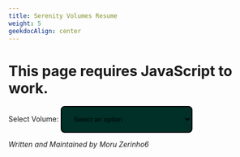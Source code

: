 ```yaml
---
title: Serenity Volumes Resume
weight: 5
geekdocAlign: center
---
```


<style>
.tg {
  border-collapse:collapse;
  border-spacing:0;
}

.tg td {
  border-color: #019d83;
  border-style:solid;
  border-width:1px;
  font-family:Arial, sans-serif;
  font-size:14px;
  overflow: hidden;
  padding:10px 5px;
  word-break:normal;
}

.tg th {
  border-color: #019d83;
  border-style:solid;
  border-width: 2px;
  font-family:Arial, sans-serif;
  font-size:14px;
  font-weight:normal;
  overflow:hidden;
  padding:10px 5px;
  word-break:normal;
  color: white;
  background-color: #00261f;
}

.tg .tg-0pky {
  border-color: #019d83;
  text-align:left;
  vertical-align:top;
}

.tg .tg-0lax {
  text-align:left;
  vertical-align:top;
}

/* Style the button that is used to open and close the collapsible content */
.collapsible {
  border: solid;
  border-radius: 2px;
  border-color: #019b81;
  background-color: #003129;
  display: flex;
  cursor: pointer;
  padding: 18px;
  width: 100%;
  text-align: center;
  justify-content: center;
  margin-bottom: 20px;
}

.select-volume {
  display: flex;
  flex-direction: row;
  justify-content: center;
  flex-wrap: wrap;
}

/* Style the collapsible content. Note: hidden by default */
.content {
  padding: 0 18px;
  display: none;
  justify-content: center;
  
}

.outer-volume {
  background-color: #00332a;
  width: 95%;
  margin-bottom: 20px;
}

.volume-jacket {
  padding: 10px;
  background-color: #019b81;
  max-width: 276px;
  max-height: 276px;
}

.showcase-image {
  padding: 2px;
  margin-top: 30px;
  background-color: #019b81;
}

.song-details {
  display: flex;
  justify-content: space-around;
  flex-wrap: wrap;
}

.chartlist-div {
  display: flex;
  justify-content: center;
  padding: 10px;
  flex-direction: column;
  align-items: center;
}

.chartlist-expand-button {
  background-color: #004237;
  width: 90%;
}

.mode-content {
  background-color: #004237;
  flex-direction: column;
  position: relative;
  align-items: center;
  justify-content: center;
  border: 3px solid;
  border-width: 2px;
  border-color: #01a085;
  width: 90%;
}

.mode-content:before {
  content: '';
  width: 20px;
	height: 20px;
	background: #00332a;
	border: 2px solid #01a085;
	transform: rotate(45deg);
	position: absolute;
	border-top: 0;
	border-left: 0;
	border-bottom: 0;
	top: -12px;
	left: -13px;
}

.graphic-button {
  margin-left: 10px;
  margin-right: 10px;
  margin-top: 0.5rem;
  margin-bottom: 0.5rem;
  padding-right: 5px;
  padding-left: 5px;
  font-size: 1.25rem;
  display: inline-block;
  border: solid;
  border-color: #01dbb6;
  cursor: pointer;
  background-color: #002e27;
  color: white;
  height: 30px;
}

.chart-section-novice {
  display: flex;
  width: 250px;
  border: 1px solid #0c91d5;
  background-color: #043049;
  flex-direction: column;
  margin-right: 20px;
  margin-left: 20px;
}

.chart-section-easy {
  display: flex;
  width: 250px;
  border: 1px solid  #00d5a5;
  background-color: #004636;
  flex-direction: column;
  margin-right: 20px;
  margin-left: 20px;
}

.chart-section-medium {
  display: flex;
  width: 250px;
  border: 1px solid #d57100;
  background-color: #492500;
  flex-direction: column;
  margin-right: 20px;
  margin-left: 20px;
}

.chart-section-hard {
  display: flex;
  width: 250px;
  border: 1px solid #d50721;
  background-color: #47020b;
  flex-direction: column;
  margin-right: 20px;
  margin-left: 20px;
}

.chart-section-expert {
  display: flex;
  width: 250px;
  border: 1px solid #9406d5;
  background-color: #300249;
  flex-direction: column;
  margin-right: 20px;
  margin-left: 20px;
}

.chart-section-edit {
  display: flex;
  width: 250px;
  border: 1px solid #7f86b9;
  background-color: #2a2c3d;
  flex-direction: column;
  margin-right: 20px;
  margin-left: 20px;
}

.chart-header-section-novice {
  display: flex;
  flex-direction: row;
  justify-content: space-between;
  border: 2px solid #094c6d;
}

.chart-header-section-easy {
  display: flex;
  height: 30%;
  flex-direction: row;
  justify-content: space-between;
  border: 2px solid #046557;
}

.chart-header-section-medium {
  display: flex;
  height: 30%;
  flex-direction: row;
  justify-content: space-between;
  border: 2px solid #57401a;
}

.chart-header-section-hard {
  display: flex;
  height: 30%;
  flex-direction: row;
  justify-content: space-between;
  border: 2px solid #541926;
}

.chart-header-section-expert {
  display: flex;
  height: 30%;
  flex-direction: row;
  justify-content: space-between;
  border: 2px solid #3b186d;
}

.chart-header-section-edit {
  display: flex;
  height: 30%;
  flex-direction: row;
  justify-content: space-between;
  border: 2px solid #33475f;
}

.chart-header-span-section {
  display: flex;
  flex-basis: 70%;
  flex-direction: column; 
  align-items: flex-start;
}

.chart-detail-div-section {
  display: flex;
  flex-direction: column;
  max-height: 273px;
  flex-wrap: wrap;
  padding-right: 20px;
}

.chart-detail-name {
  align-self: start;
  flex-basis: 90%;
  color: white;
}

.chart-detail-name-disabled {
  align-self: start;
  flex-basis: 90%;
  color: #3f4142;
}

.chart-detail-value {
  align-self: end;
  color: white;
}

.chart-detail-value-disabled {
  align-self: end;
  color: #3f4142;
}
</style>

<h1 id="javascriptwarn">This page requires JavaScript to work.</h1>
<label for="volumeSelect">Select Volume:</label>

<select name="volumes" id="volumeSelect" style="min-width: 260px; width: 30%; padding: 16px 20px; border-color: #019b81; border: solid; border-width: 2px; border-radius: 8px; background-color: #003028;">
    <option value="">Select an option</option>
</select>

<div id="contentHolder">
</div>

_Written and Maintained by Moru Zerinho6_

<script>
const warn = document.getElementById('javascriptwarn')

warn.remove()
const volumeSelect = document.getElementById('volumeSelect')
const contentHolder = document.getElementById('contentHolder')
const dbURL = document.documentURI.split('meta')[0] + 'meta/serenity_db.json'

const authorsToString = (authors) => {
  return Array.isArray(authors) ? authors.join(', ') : authors
}

const properGraphicTypeString = (graphicType) => {
  if (graphicType.toLowerCase() === 'bga') {
    return 'BGA'
  }

  if (graphicType.toLowerCase() === 'banner') {
    return 'Banner'
  }

  if (graphicType.toLowerCase() === 'background') {
    return 'Background'
  }

  return 'Jacket'
}

const main = async () => {
  const req = await fetch(dbURL)

  if (req.status !== 200) {
    console.error('Failed to get serenity data. Retrying.')
    main()
  }

  const serenityDb = await req.json()

  if (!serenityDb) {
    alert(
      'Could not load serenity data, try reloading the page or contact the OutFox Team.'
    )
    return
  }

  const volumeSelected = (volumeIndex) => {
    contentHolder.innerHTML = ''

    const volume = serenityDb.volumes[volumeIndex]
    const volumeDiv = document.createElement('div')
    const volumeTitleHeading = document.createElement('h1')

    volumeTitleHeading.innerText = volume.title

    const volumeIntroDiv = document.createElement('div')
    const volumeJacketImg = document.createElement('img')

    volumeJacketImg.setAttribute('class', 'volume-jacket')
    volumeJacketImg.src = volume.graphics.jacket.link

    const volumeDescriptionDiv = document.createElement('div')
    const volumeDescriptionP = document.createElement('p')

    volumeDescriptionP.innerHTML = volume.description

    volumeDescriptionDiv.appendChild(volumeDescriptionP)
    volumeIntroDiv.appendChild(volumeJacketImg)
    volumeIntroDiv.appendChild(volumeDescriptionDiv)

    const volumeSongsHeading = document.createElement('h2')
    volumeSongsHeading.innerText = 'Songs'

    volumeDiv.appendChild(volumeTitleHeading)
    volumeDiv.appendChild(volumeIntroDiv)
    volumeDiv.appendChild(volumeSongsHeading)

    volume.songs.forEach((song, songIndex) => {
      const songExpandButton = document.createElement('button')
      songExpandButton.type = 'button'
      songExpandButton.setAttribute('class', 'collapsible')
      songExpandButton.innerHTML = song.title

      const songResumeDiv = document.createElement('div')
      songResumeDiv.setAttribute('class', 'content')

      const outerVolumeDiv = document.createElement('div')
      outerVolumeDiv.setAttribute('class', 'outer-volume')

      const showcaseDiv = document.createElement('div')
      showcaseDiv.id = `showcaseDiv-${songIndex}`

      const songShowcaseImage = document.createElement('img')
      songShowcaseImage.setAttribute('class', 'showcase-image')
      songShowcaseImage.src = song.graphics?.background?.link
        ? song.graphics.background.link
        : volume.graphics.background.link

      const songGraphicTypes = song.graphics ? Object.keys(song.graphics) : []
      const attributionP = document.createElement('p')
      attributionP.setAttribute('style', 'padding: 3px; color: white;')
      attributionP.setAttribute('id', `graphicAttribution-${songIndex}`)

      if (songGraphicTypes.includes('background')) {
        attributionP.innerText = `Background by ${authorsToString(
          song.graphics.background.author
        )} licensed under ${authorsToString(song.graphics.background.license) || 'a not specified license'}`
      } else {
        attributionP.innerText = `This song has no graphics yet, it is for now falling under background fallback graphic by ${volume.graphics.background.author} licensed under ${volume.graphics.background.license}.`
      }

      showcaseDiv.appendChild(songShowcaseImage)
      outerVolumeDiv.appendChild(attributionP)

      const graphicTypesDiv = document.createElement('div')
      graphicTypesDiv.setAttribute('style', 'padding-bottom: 5px;')

      songGraphicTypes.forEach((graphicType) => {
        if (!song.graphics[graphicType]) return

        const graphicSpan = document.createElement('span')
        graphicSpan.setAttribute('class', 'graphic-button')
        graphicSpan.setAttribute('id', graphicType)

        graphicSpan.onclick = (event) => {
          const showcaseDiv = document.getElementById(`showcaseDiv-${songIndex}`)
          const attributionText = document.getElementById(`graphicAttribution-${songIndex}`)
          console.log(event.target)
          const type = event.target.tagName.toLowerCase() === 'span' ? event.target.id : event.target.parentElement.id
          // It's possible to hit either the span or a element.

          showcaseDiv.innerHTML = ''

          if (
            song.graphics[type].link &&
            song.graphics[type].link.includes('.mp4')
          ) {
            const videoElem = document.createElement('video')
            const sourceElem = document.createElement('source')

            sourceElem.src = song.graphics[type].link

            videoElem.setAttribute('autoplay', '')
            videoElem.setAttribute('class', 'showcase-image')
            videoElem.appendChild(sourceElem)
            showcaseDiv.appendChild(videoElem)
          } else {
            const imgElem = document.createElement('img')
            imgElem.setAttribute('class', 'showcase-image')
            imgElem.src = song.graphics[type].link

            showcaseDiv.appendChild(imgElem)
          }

          attributionText.innerText = `${properGraphicTypeString(
            type
          )} by ${authorsToString(
            song.graphics[type].author
          )} under ${authorsToString(song.graphics[type].license)}`
        }

        const graphicAnchor = document.createElement('a')
        graphicAnchor.setAttribute('class', 'gdoc-button__link')
        graphicAnchor.innerText = properGraphicTypeString(graphicType)

        graphicSpan.appendChild(graphicAnchor)
        graphicTypesDiv.appendChild(graphicSpan)
      })

      /*
       * This is where I would put my song preview
       *
       *
       * If I had any.
       */

      const songDetailsDiv = document.createElement('div')
      songDetailsDiv.id = 'details'
      songDetailsDiv.setAttribute('class', 'song-details')

      const authorDetailDiv = document.createElement('div')
      const authorHeading = document.createElement('h3')
      const authorNameP = document.createElement('p')
      authorDetailDiv.setAttribute('style', 'padding-left: 10px; padding-right: 10px; color: white;')
      authorHeading.innerText = 'Author'
      authorNameP.innerText = authorsToString(song.music_authors)
      authorDetailDiv.appendChild(authorHeading)
      authorDetailDiv.appendChild(authorNameP)

      const bpmDetailDiv = document.createElement('div')
      const bpmHeading = document.createElement('h3')
      const bpmCountP = document.createElement('p')
      bpmDetailDiv.setAttribute('style', 'padding-left: 10px; padding-right: 10px; color: white;')
      bpmHeading.innerText = 'BPM'
      bpmCountP.innerText = Array.isArray(song.bpm) ? song.bpm.join('-') : song.bpm
      bpmDetailDiv.appendChild(bpmHeading)
      bpmDetailDiv.appendChild(bpmCountP)

      const chartsDetailDiv = document.createElement('div')
      const chartsHeading = document.createElement('h3')
      const chartsCountP = document.createElement('p')
      chartsDetailDiv.setAttribute('style', 'padding-left: 10px; padding-right: 10px; color: white;')
      chartsHeading.innerText = 'Chart Count'

      let chartCount = 0
      const chartModes = Object.keys(song.charts)

      if (chartModes.length > 0) {
        chartModes.forEach((modeName) => {
          const modeStyles = Object.keys(song.charts[modeName])
          modeStyles.forEach((styleName) => {
            chartCount += song.charts[modeName][styleName].length
          })
        })

        chartsCountP.innerText = chartCount
      } else {
        chartsCountP.innerText = 'No charts yet.'
      }

      chartsDetailDiv.appendChild(chartsHeading)
      chartsDetailDiv.appendChild(chartsCountP)

      const licenseDetailDiv = document.createElement('div')
      const licenseHeading = document.createElement('h3')
      const licenseP = document.createElement('p')
      licenseHeading.innerText = 'License'
      licenseDetailDiv.setAttribute('style', 'padding-left: 10px; padding-right: 10px; color: white;')
      licenseP.innerText = authorsToString(song.license || 'Not specified')
      licenseDetailDiv.appendChild(licenseHeading)
      licenseDetailDiv.appendChild(licenseP)

      const genreDetailDiv = document.createElement('div')
      const genreHeading = document.createElement('h3')
      const genreP = document.createElement('p')
      genreHeading.innerText = 'Genre'
      genreDetailDiv.setAttribute('style', 'padding-left: 10px; padding-right: 10px; color: white;')
      genreP.innerText = song.genre
      genreDetailDiv.appendChild(genreHeading)
      genreDetailDiv.appendChild(genreP)

      const lengthDetailDiv = document.createElement('div')
      const lengthHeading = document.createElement('h3')
      const lengthP = document.createElement('p')
      lengthDetailDiv.setAttribute('style', 'padding-left: 10px; padding-right: 10px; color: white;')
      lengthHeading.innerText = 'Length'
      lengthP.innerText = song.length
      lengthDetailDiv.appendChild(lengthHeading)
      lengthDetailDiv.appendChild(lengthP)

      songDetailsDiv.appendChild(authorDetailDiv)
      songDetailsDiv.appendChild(bpmDetailDiv)
      songDetailsDiv.appendChild(chartsDetailDiv)
      songDetailsDiv.appendChild(licenseDetailDiv)
      songDetailsDiv.appendChild(licenseDetailDiv)
      songDetailsDiv.appendChild(genreDetailDiv)
      songDetailsDiv.appendChild(lengthDetailDiv)

      outerVolumeDiv.appendChild(showcaseDiv)
      outerVolumeDiv.appendChild(attributionP)
      outerVolumeDiv.appendChild(graphicTypesDiv)
      outerVolumeDiv.appendChild(songDetailsDiv)

      if (chartModes.length > 0) {
        const chartListHeading = document.createElement('h3')
        chartListHeading.setAttribute('style', 'color: white;')
        chartListHeading.innerText = 'Charts List'

        const clickExpandP = document.createElement('p')
        clickExpandP.setAttribute('style', 'color: white;')
        clickExpandP.innerText = 'Click to Expand'

        outerVolumeDiv.appendChild(chartListHeading)
        outerVolumeDiv.appendChild(clickExpandP)

        chartModes.forEach((modeName) => {
          const chartListDiv = document.createElement('div')
          chartListDiv.setAttribute('class', 'chartlist-div')

          const modeButton = document.createElement('button')
          modeButton.type = 'button'
          modeButton.setAttribute(
            'class',
            'collapsible chartlist-expand-button'
          )
          modeButton.innerText = modeName

          chartListDiv.appendChild(modeButton)
          const modeContentDiv = document.createElement('div')
          modeContentDiv.setAttribute('class', 'content mode-content')
          const modeStyles = Object.keys(song.charts[modeName])

          modeStyles.forEach((styleName) => {
            const styleHeading = document.createElement('h3')
            styleHeading.setAttribute('style', 'color: white;')
            styleHeading.innerText = styleName

            modeContentDiv.appendChild(styleHeading)

            const styleContent = document.createElement('div')
            styleContent.setAttribute('style', 'display: flex; flex-wrap: wrap; justify-content: space-around;')
            modeContentDiv.appendChild(styleContent)

            song.charts[modeName][styleName].forEach((chart) => {
              const chartSectionDiv = document.createElement('div')
              chartSectionDiv.setAttribute('class', `chart-section-${chart.difficulty.toLowerCase()}`)
              chartSectionDiv.setAttribute('style', 'margin-bottom: 20px;')

              const chartHeaderSectionDiv = document.createElement('div')
              chartHeaderSectionDiv.setAttribute('class', `chart-header-section-${chart.difficulty.toLowerCase()}`)

              const chartHeaderSpan = document.createElement('span')
              chartHeaderSpan.setAttribute('class', 'chart-header-span-section')

              const difficultyNameHeading = document.createElement('h3')
              difficultyNameHeading.setAttribute('style', 'padding-left: 15px; margin-bottom: -25px; color: white;')
              difficultyNameHeading.innerText = chart.difficulty

              const authorNameHeading = document.createElement('h4')
              authorNameHeading.setAttribute('style', 'padding-left: 15px; color: white;')
              authorNameHeading.innerText = chart.author

              chartHeaderSpan.appendChild(difficultyNameHeading)
              chartHeaderSpan.appendChild(authorNameHeading)

              const meterHeading = document.createElement('h1')
              meterHeading.setAttribute('style', 'padding-right: 15px; color: white;')
              meterHeading.innerText = chart.meter

              chartHeaderSectionDiv.appendChild(chartHeaderSpan)
              chartHeaderSectionDiv.appendChild(meterHeading)

              chartSectionDiv.appendChild(chartHeaderSectionDiv)

              //// - Details

              const chartDetailSectionDiv = document.createElement('div')
              chartDetailSectionDiv.setAttribute('class', 'chart-detail-div-section')

              const chartData = chart.chart_info
              const [
                taps, hands, jumps, rolls, 
                holds, lifts, mines, fakes
              ] = 
              [
                chartData.notes, chartData.hands, chartData.jumps, chartData.rolls,
                chartData.holds, chartData.lifts, chartData.mines, chartData.fakes
              ]
              const detailNames = ['TAPS', 'HANDS', 'JUMPS', 'ROLLS', 'HOLDS', 'LIFTS', 'MINES', 'FAKES']
              const detailValues = [taps, hands, jumps, rolls, holds, lifts, mines, fakes]

              for (let i = 0; i < detailNames.length; i++) {
                const chartDetail = document.createElement('div')
                chartDetail.setAttribute('class', 'chart-detail')
                chartDetail.setAttribute('style', 'display: flex')

                const valueMatters = !!detailValues[i]
                const detailNameHeading = document.createElement('h4')
                detailNameHeading.setAttribute('class', `chart-detail-name${valueMatters ? '' : '-disabled'}`)
                detailNameHeading.innerText = detailNames[i] + ':'

                const detailValueHeading = document.createElement('h4')
                detailValueHeading.setAttribute('class', `chart-detail-value${valueMatters ? '' : '-disabled'}`)
                detailValueHeading.innerText = detailValues[i] || 0

                chartDetail.appendChild(detailNameHeading)
                chartDetail.appendChild(detailValueHeading)
                chartDetailSectionDiv.appendChild(chartDetail)
              }

              chartSectionDiv.appendChild(chartDetailSectionDiv)
              styleContent.appendChild(chartSectionDiv)
            })

            // REPLACE THIS
            /*
            const tableDiv = document.createElement('div') 
            tableDiv.setAttribute('style', 'overflow-x: auto; max-width: 90%;')

            const tableElem = document.createElement('table')
            tableElem.setAttribute('class', 'tg')

            const thead = document.createElement('thead')
            const tr = document.createElement('tr')
            const authorTh = document.createElement('th')
            const difficultyTh = document.createElement('th')
            const meterTh = document.createElement('th')
            authorTh.innerText = 'Author'
            difficultyTh.innerText = 'Difficulty'
            meterTh.innerText = 'Meter'
            tr.appendChild(authorTh)
            tr.appendChild(difficultyTh)
            tr.appendChild(meterTh)
            thead.appendChild(tr)

            const tbody = document.createElement('tbody')

            song.charts[modeName][styleName].forEach((chart) => {
              const tr = document.createElement('tr')
              const authorTh = document.createElement('th')
              const difficultyTh = document.createElement('th')
              const meterTh = document.createElement('th')

              authorTh.setAttribute('class', 'tg-0pky')
              authorTh.innerText = authorsToString(chart.author)

              difficultyTh.setAttribute('class', 'tg-0pky')
              difficultyTh.innerText = chart.difficulty

              meterTh.setAttribute('class', 'tg-0pky')
              meterTh.innerText = chart.meter

              tr.appendChild(authorTh)
              tr.appendChild(difficultyTh)
              tr.appendChild(meterTh)
              tbody.appendChild(tr)
            })

            tableElem.appendChild(thead)
            tableElem.appendChild(tbody)
            tableDiv.appendChild(tableElem)
            */
            
            // modeContentDiv.appendChild(tableDiv)
          })

          chartListDiv.appendChild(modeContentDiv)
          outerVolumeDiv.appendChild(chartListDiv)
        })
      }

      songResumeDiv.appendChild(outerVolumeDiv)
      volumeDiv.appendChild(songExpandButton)
      volumeDiv.appendChild(songResumeDiv)
      contentHolder.appendChild(volumeDiv)
    })

    // Make expand buttons work
    const coll = document.getElementsByClassName('collapsible')
    let i

    for (i = 0; i < coll.length; i++) {
      coll[i].addEventListener('click', function () {
        this.classList.toggle('active')
        const content =
          this.parentNode.tagName === 'P'
            ? this.parentNode.nextElementSibling
            : this.nextElementSibling // The button is inside a <p> for some reason so we have to escape it.

        if (content.style.display === 'flex') {
          content.style.display = 'none'
        } else {
          content.style.display = 'flex'
        }
      })
    }
  }

  serenityDb.volumes.forEach((volume, i) => {
    const volumeOption = document.createElement('option')
    volumeOption.innerText = volume.title
    volumeOption.value = i

    volumeSelect.appendChild(volumeOption)
  })

  volumeSelect.addEventListener('change', (event) => {
    volumeSelected(Number(event.target.value))
  })
}

main()

</script>
